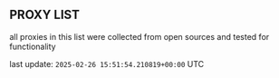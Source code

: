 ## PROXY LIST

all proxies in this list were collected from open sources and tested for functionality

last update: `2025-02-26 15:51:54.210819+00:00` UTC